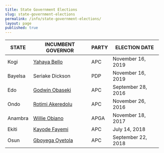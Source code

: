 ```yaml
---
title: State Government Elections
slug: state-government-elections
permalink: /info/state-government-elections/
layout: page
published: true
---
```


STATE | INCUMBENT GOVERNOR | PARTY |ELECTION DATE
------------------|------------------|------------------|------------------
Kogi | [Yahaya Bello](/person/yahaya-bello/ "Yahaya Bello") | APC | November 16, 2019
Bayelsa | Seriake Dickson | PDP | November 16, 2019
Edo | [Godwin Obaseki](/person/godwin-obaseki/ "Godwin Obaseki") | APC | September 28, 2016
Ondo | [Rotimi Akeredolu](/person/oluwarotimi-akeredolu/ "Rotimi Akeredolu") | APC | November 26, 2016
Anambra | [Willie Obiano](/person/willie-maduabuchukwu-obiano/ "Willie Obiano") | APGA | November 18, 2017
Ekiti | [Kayode Fayemi](/person/kayode-fayemi/ "Kayode Fayemi") | APC | July 14, 2018
Osun | [Gboyega Oyetola](/person/isiaka-adegboyega-oyetola/ "Gboyega Oyetola") | APC | September 22, 2018
